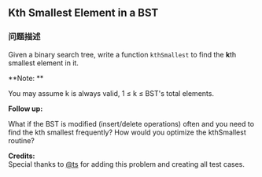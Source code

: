 ## Kth Smallest Element in a BST  
### 问题描述
Given a binary search tree, write a function `kthSmallest` to find the **k**th smallest element in it.

**Note: **<br>
You may assume k is always valid, 1 &le; k &le; BST's total elements.

**Follow up:**<br>
What if the BST is modified (insert/delete operations) often and you need to find the kth smallest frequently? How would you optimize the kthSmallest routine?

**Credits:**<br />Special thanks to [@ts](https://leetcode.com/discuss/user/ts) for adding this problem and creating all test cases.
